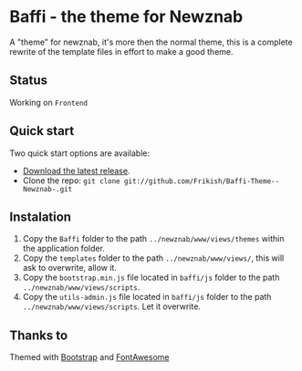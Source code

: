 # Baffi - the theme for Newznab
A "theme" for newznab, it's more then the normal theme, this is a complete rewrite of the template files in effort to make a good theme.


## Status

Working on `Frontend`

## Quick start

Two quick start options are available:

* [Download the latest release](https://github.com/Frikish/Baffi-Theme--Newznab-/zipball/master).
* Clone the repo: `git clone git://github.com/Frikish/Baffi-Theme--Newznab-.git`



## Instalation

1. Copy the `Baffi` folder to the path `../newznab/www/views/themes` within the application folder.
2. Copy the `templates` folder to the path `../newznab/www/views/`, this will ask to overwrite, allow it.
3. Copy the `bootstrap.min.js` file located in `baffi/js` folder to the path `../newznab/www/views/scripts`.
4. Copy the `utils-admin.js` file located in `baffi/js` folder to the path `../newznab/www/views/scripts`. Let it overwrite.



## Thanks to

Themed with [Bootstrap](http://getbootstrap.com) and [FontAwesome](http://fortawesome.github.com/Font-Awesome/)
